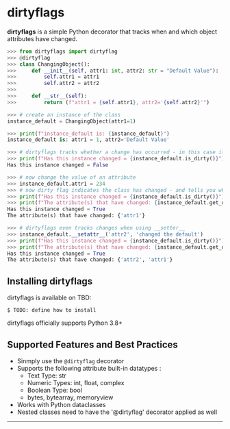 # dirtyflags

**dirtyflags** is a simple Python decorator that tracks when and which object attributes have changed.

```python
>>> from dirtyflags import dirtyflag
>>> @dirtyflag
>>> class ChangingObject():
>>>     def __init__(self, attr1: int, attr2: str = "Default Value"):
>>>         self.attr1 = attr1
>>>         self.attr2 = attr2
>>> 
>>>     def __str__(self):
>>>         return (f"attr1 = {self.attr1}, attr2='{self.attr2}'")

>>> # create an instance of the class
instance_default = ChangingObject(attr1=1)

>>> print(f"instance_default is: {instance_default}")
instance_default is: attr1 = 1, attr2='Default Value'

>>> # dirtyflags tracks whether a change has occurred - in this case it has not
>>> print(f"Has this instance changed = {instance_default.is_dirty()}")
Has this instance changed = False

>>> # now change the value of an attribute
>>> instance_default.attr1 = 234
>>> # now dirty flag indicates the class has changed - and tells you what has changed
>>> print(f"Has this instance changed = {instance_default.is_dirty()}")
>>> print(f"The attribute(s) that have changed: {instance_default.get_dirty_attrs()}")
Has this instance changed = True
The attribute(s) that have changed: {'attr1'}

>>> # dirtyflags even tracks changes when using __setter__
>>> instance_default.__setattr__('attr2', 'changed the default')
>>> print(f"Has this instance changed = {instance_default.is_dirty()}")
>>> print(f"The attribute(s) that have changed: {instance_default.get_dirty_attrs()}")
Has this instance changed = True
The attribute(s) that have changed: {'attr2', 'attr1'}
```

## Installing dirtyflags

dirtyflags is available on TBD:

```console
$ TODO: define how to install
```
dirtyflags officially supports Python 3.8+

## Supported Features and Best Practices
- Sinmply use the `@dirtyflag` decorator
- Supports the following attribute built-in datatypes :
    - Text Type: str
    - Numeric Types: int, float, complex
    - Boolean Type:	bool
    - bytes, bytearray, memoryview
- Works with Python dataclasses
- Nested classes need to have the '@dirtyflag' decorator applied as well


---
